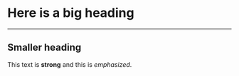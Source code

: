 # Here is a big heading

----

## Smaller heading

This text is **strong** and this is *emphasized*.
